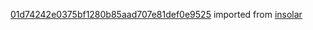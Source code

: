 [01d74242e0375bf1280b85aad707e81def0e9525](https://github.com/insolar/insolar/commit/01d74242e0375bf1280b85aad707e81def0e9525) imported from [insolar](https://github.com/insolar/insolar)
